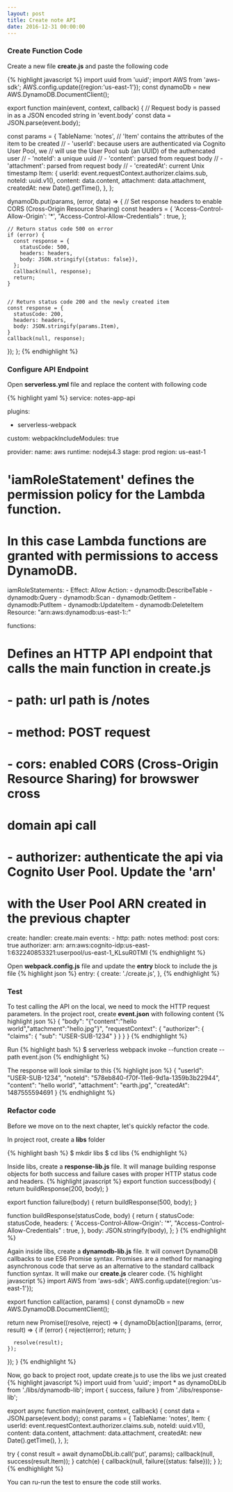 ```yaml
---
layout: post
title: Create note API
date: 2016-12-31 00:00:00
---
```


### Create Function Code

Create a new file **create.js** and paste the following code

{% highlight javascript %}
import uuid from 'uuid';
import AWS from 'aws-sdk';
AWS.config.update({region:'us-east-1'});
const dynamoDb = new AWS.DynamoDB.DocumentClient();

export function main(event, context, callback) {
  // Request body is passed in as a JSON encoded string in 'event.body'
  const data = JSON.parse(event.body);

  const params = {
    TableName: 'notes',
    // 'Item' contains the attributes of the item to be created
    // - 'userId': because users are authenticated via Cognito User Pool, we
    //             will use the User Pool sub (an UUID) of the authencated user
    // - 'noteId': a unique uuid
    // - 'content': parsed from request body
    // - 'attachment': parsed from request body
    // - 'createdAt': current Unix timestamp
    Item: {
      userId: event.requestContext.authorizer.claims.sub,
      noteId: uuid.v1(),
      content: data.content,
      attachment: data.attachment,
      createdAt: new Date().getTime(),
    },
  };

  dynamoDb.put(params, (error, data) => {
    // Set response headers to enable CORS (Cross-Origin Resource Sharing)
    const headers = {
      'Access-Control-Allow-Origin': '*',
      "Access-Control-Allow-Credentials" : true,
    };

    // Return status code 500 on error
    if (error) {
      const response = {
        statusCode: 500,
        headers: headers,
        body: JSON.stringify({status: false}),
      };
      callback(null, response);
      return;
    }


    // Return status code 200 and the newly created item
    const response = {
      statusCode: 200,
      headers: headers,
      body: JSON.stringify(params.Item),
    }
    callback(null, response);
  });
};
{% endhighlight %}

### Configure API Endpoint

Open **serverless.yml** file and replace the content with following code

{% highlight yaml %}
service: notes-app-api

plugins:
  - serverless-webpack

custom:
  webpackIncludeModules: true

provider:
  name: aws
  runtime: nodejs4.3
  stage: prod
  region: us-east-1

  # 'iamRoleStatement' defines the permission policy for the Lambda function.
  # In this case Lambda functions are granted with permissions to access DynamoDB.
  iamRoleStatements:
    - Effect: Allow
      Action:
        - dynamodb:DescribeTable
        - dynamodb:Query
        - dynamodb:Scan
        - dynamodb:GetItem
        - dynamodb:PutItem
        - dynamodb:UpdateItem
        - dynamodb:DeleteItem
      Resource: "arn:aws:dynamodb:us-east-1:*:*"

functions:
  # Defines an HTTP API endpoint that calls the main function in create.js
  # - path: url path is /notes
  # - method: POST request
  # - cors: enabled CORS (Cross-Origin Resource Sharing) for browswer cross
  #     domain api call
  # - authorizer: authenticate the api via Cognito User Pool. Update the 'arn'
  #     with the User Pool ARN created in the previous chapter
  create:
    handler: create.main
    events:
      - http:
          path: notes
          method: post
          cors: true
          authorizer:
            arn: arn:aws:cognito-idp:us-east-1:632240853321:userpool/us-east-1_KLsuR0TMI
{% endhighlight %}

Open **webpack.config.js** file and update the **entry** block to include the js file
{% highlight json %}
  entry: {
    create: './create.js',
  },
{% endhighlight %}

### Test

To test calling the API on the local, we need to mock the HTTP request parameters. In the project root, create **event.json** with following content
{% highlight json %}
{
  "body": "{\"content\":\"hello world\",\"attachment\":\"hello.jpg\"}",
  "requestContext": {
    "authorizer": {
      "claims": {
        "sub": "USER-SUB-1234"
      }
    }
  }
}
{% endhighlight %}

Run
{% highlight bash %}
$ serverless webpack invoke --function create --path event.json
{% endhighlight %}

The response will look similar to this
{% highlight json %}
{
  "userId": "USER-SUB-1234",
  "noteId": "578eb840-f70f-11e6-9d1a-1359b3b22944",
  "content": "hello world",
  "attachment": "earth.jpg",
  "createdAt": 1487555594691
}
{% endhighlight %}

### Refactor code

Before we move on to the next chapter, let's quickly refactor the code.

In project root, create a **libs** folder

{% highlight bash %}
$ mkdir libs
$ cd libs
{% endhighlight %}

Inside libs, create a **response-lib.js** file. It will manage building response objects for both success and failure cases with proper HTTP status code and headers.
{% highlight javascript %}
export function success(body) {
  return buildResponse(200, body);
}

export function failure(body) {
  return buildResponse(500, body);
}

function buildResponse(statusCode, body) {
  return {
    statusCode: statusCode,
    headers: {
      'Access-Control-Allow-Origin': '*',
      "Access-Control-Allow-Credentials" : true,
    },
    body: JSON.stringify(body),
  };
}
{% endhighlight %}

Again inside libs, create a **dynamodb-lib.js** file. It will convert DynamoDB callbacks to use ES6 Promise syntax. Promises are a method for managing asynchronous code that serve as an alternative to the standard callback function syntax. It will make our **create.js** clearer code.
{% highlight javascript %}
import AWS from 'aws-sdk';
AWS.config.update({region:'us-east-1'});

export function call(action, params) {
  const dynamoDb = new AWS.DynamoDB.DocumentClient();

  return new Promise((resolve, reject) => {
    dynamoDb[action](params, (error, result) => {
      if (error) {
        reject(error);
        return;
      }

      resolve(result);
    });
  });
}
{% endhighlight %}

Now, go back to project root, update create.js to use the libs we just created
{% highlight javascript %}
import uuid from 'uuid';
import * as dynamoDbLib from './libs/dynamodb-lib';
import { success, failure } from './libs/response-lib';

export async function main(event, context, callback) {
  const data = JSON.parse(event.body);
  const params = {
    TableName: 'notes',
    Item: {
      userId: event.requestContext.authorizer.claims.sub,
      noteId: uuid.v1(),
      content: data.content,
      attachment: data.attachment,
      createdAt: new Date().getTime(),
    },
  };

  try {
    const result = await dynamoDbLib.call('put', params);
    callback(null, success(result.Item));
  }
  catch(e) {
    callback(null, failure({status: false}));
  }
};
{% endhighlight %}

You can ru-run the test to ensure the code still works.
